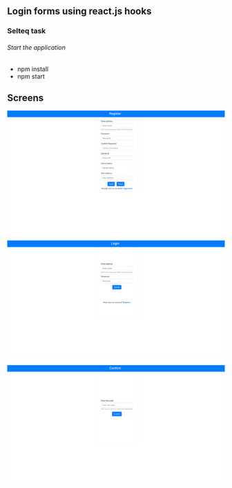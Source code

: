 ## Login forms using react.js hooks 
### Selteq task

###### Start the application 
* npm install
* npm start

## Screens

![Screenshot](registeration_form.png)

![Screenshot](login_form.png)

![Screenshot](confirm_code.png)
